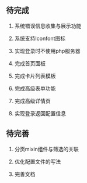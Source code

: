 ## 待完成

1. 系统错误信息收集与展示功能

2. 系统支持Iconfont图标

3. 实现登录时不使用php服务器

4. 完成首页面板

5. 完成卡片列表模板

6. 完成高级表单功能

7. 完成高级详情页

8. 实现登录返回配置信息

## 待完善

1. 分页mixin组件与筛选的关联

5. 优化配置文件的写法

6. 完善文档